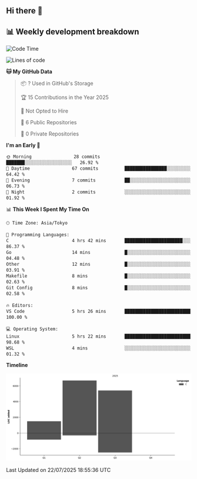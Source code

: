 ## Hi there 👋

<!--
**mandakore/mandakore** is a ✨ _special_ ✨ repository because its `README.md` (this file) appears on your GitHub profile.

Here are some ideas to get you started:

- 🔭 I’m currently working on ...
- 🌱 I’m currently learning ...
- 👯 I’m looking to collaborate on ...
- 🤔 I’m looking for help with ...
- 💬 Ask me about ...
- 📫 How to reach me: ...
- 😄 Pronouns: ...
- ⚡ Fun fact: ...
-->

## 📊 Weekly development breakdown

<!--START_SECTION:waka-->
![Code Time](http://img.shields.io/badge/Code%20Time-95%20hrs-blue)

![Lines of code](https://img.shields.io/badge/From%20Hello%20World%20I%27ve%20Written-13.6%20thousand%20lines%20of%20code-blue)

**🐱 My GitHub Data** 

> 📦 ? Used in GitHub's Storage 
 > 
> 🏆 15 Contributions in the Year 2025
 > 
> 🚫 Not Opted to Hire
 > 
> 📜 6 Public Repositories 
 > 
> 🔑 0 Private Repositories 
 > 
**I'm an Early 🐤** 

```text
🌞 Morning                28 commits          ███████░░░░░░░░░░░░░░░░░░   26.92 % 
🌆 Daytime                67 commits          ████████████████░░░░░░░░░   64.42 % 
🌃 Evening                7 commits           ██░░░░░░░░░░░░░░░░░░░░░░░   06.73 % 
🌙 Night                  2 commits           ░░░░░░░░░░░░░░░░░░░░░░░░░   01.92 % 
```


📊 **This Week I Spent My Time On** 

```text
🕑︎ Time Zone: Asia/Tokyo

💬 Programming Languages: 
C                        4 hrs 42 mins       ██████████████████████░░░   86.37 % 
Go                       14 mins             █░░░░░░░░░░░░░░░░░░░░░░░░   04.48 % 
Other                    12 mins             █░░░░░░░░░░░░░░░░░░░░░░░░   03.91 % 
Makefile                 8 mins              █░░░░░░░░░░░░░░░░░░░░░░░░   02.63 % 
Git Config               8 mins              █░░░░░░░░░░░░░░░░░░░░░░░░   02.58 % 

🔥 Editors: 
VS Code                  5 hrs 26 mins       █████████████████████████   100.00 % 

💻 Operating System: 
Linux                    5 hrs 22 mins       █████████████████████████   98.68 % 
WSL                      4 mins              ░░░░░░░░░░░░░░░░░░░░░░░░░   01.32 % 
```

**Timeline**

![Lines of Code chart](https://raw.githubusercontent.com/mandakore/mandakore/main/assets/bar_graph.png)


 Last Updated on 22/07/2025 18:55:36 UTC
<!--END_SECTION:waka-->


